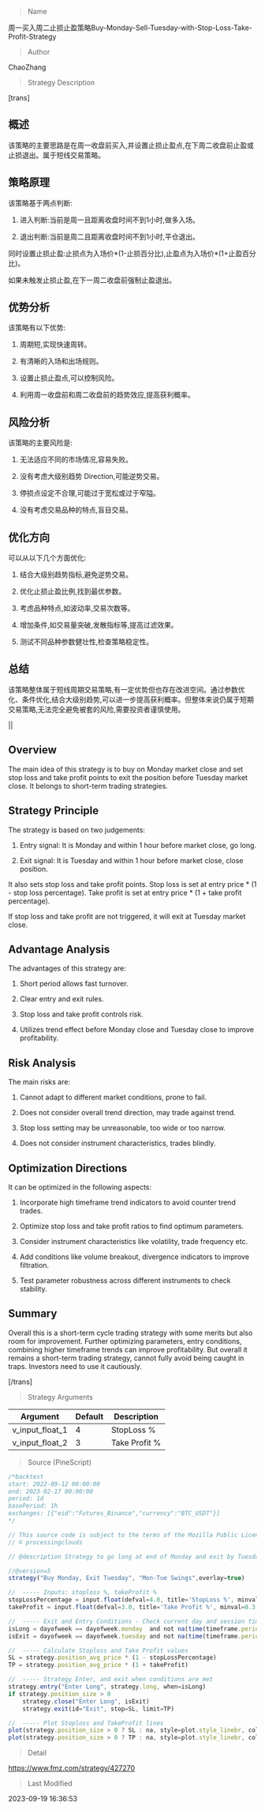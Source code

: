 
> Name

周一买入周二止损止盈策略Buy-Monday-Sell-Tuesday-with-Stop-Loss-Take-Profit-Strategy

> Author

ChaoZhang

> Strategy Description

[trans]

## 概述

该策略的主要思路是在周一收盘前买入,并设置止损止盈点,在下周二收盘前止盈或止损退出。属于短线交易策略。

## 策略原理 

该策略基于两点判断:

1. 进入判断:当前是周一且距离收盘时间不到1小时,做多入场。

2. 退出判断:当前是周二且距离收盘时间不到1小时,平仓退出。 

同时设置止损止盈:止损点为入场价*(1-止损百分比),止盈点为入场价*(1+止盈百分比)。

如果未触发止损止盈,在下一周二收盘前强制止盈退出。

## 优势分析

该策略有以下优势:

1. 周期短,实现快速周转。

2. 有清晰的入场和出场规则。

3. 设置止损止盈点,可以控制风险。

4. 利用周一收盘前和周二收盘前的趋势效应,提高获利概率。

## 风险分析

该策略的主要风险是:

1. 无法适应不同的市场情况,容易失败。

2. 没有考虑大级别趋势 Direction,可能逆势交易。

3. 停损点设定不合理,可能过于宽松或过于窄隘。

4. 没有考虑交易品种的特点,盲目交易。

## 优化方向

可以从以下几个方面优化:

1. 结合大级别趋势指标,避免逆势交易。

2. 优化止损止盈比例,找到最优参数。

3. 考虑品种特点,如波动率,交易次数等。

4. 增加条件,如交易量突破,发散指标等,提高过滤效果。

5. 测试不同品种参数健壮性,检查策略稳定性。

## 总结

该策略整体属于短线周期交易策略,有一定优势但也存在改进空间。通过参数优化、条件优化,结合大级别趋势,可以进一步提高获利概率。但整体来说仍属于短期交易策略,无法完全避免被套的风险,需要投资者谨慎使用。

|| 

## Overview

The main idea of this strategy is to buy on Monday market close and set stop loss and take profit points to exit the position before Tuesday market close. It belongs to short-term trading strategies.

## Strategy Principle

The strategy is based on two judgements:

1. Entry signal: It is Monday and within 1 hour before market close, go long.

2. Exit signal: It is Tuesday and within 1 hour before market close, close position.

It also sets stop loss and take profit points. Stop loss is set at entry price * (1 - stop loss percentage). Take profit is set at entry price * (1 + take profit percentage). 

If stop loss and take profit are not triggered, it will exit at Tuesday market close.

## Advantage Analysis

The advantages of this strategy are:

1. Short period allows fast turnover.

2. Clear entry and exit rules. 

3. Stop loss and take profit controls risk.

4. Utilizes trend effect before Monday close and Tuesday close to improve profitability.

## Risk Analysis

The main risks are:

1. Cannot adapt to different market conditions, prone to fail.

2. Does not consider overall trend direction, may trade against trend.

3. Stop loss setting may be unreasonable, too wide or too narrow. 

4. Does not consider instrument characteristics, trades blindly.

## Optimization Directions

It can be optimized in the following aspects:

1. Incorporate high timeframe trend indicators to avoid counter trend trades.

2. Optimize stop loss and take profit ratios to find optimum parameters.

3. Consider instrument characteristics like volatility, trade frequency etc.

4. Add conditions like volume breakout, divergence indicators to improve filtration. 

5. Test parameter robustness across different instruments to check stability.

## Summary

Overall this is a short-term cycle trading strategy with some merits but also room for improvement. Further optimizing parameters, entry conditions, combining higher timeframe trends can improve profitability. But overall it remains a short-term trading strategy, cannot fully avoid being caught in traps. Investors need to use it cautiously.

[/trans]

> Strategy Arguments



|Argument|Default|Description|
|----|----|----|
|v_input_float_1|4|StopLoss %|
|v_input_float_2|3|Take Profit %|


> Source (PineScript)

``` javascript
/*backtest
start: 2022-09-12 00:00:00
end: 2023-02-17 00:00:00
period: 1d
basePeriod: 1h
exchanges: [{"eid":"Futures_Binance","currency":"BTC_USDT"}]
*/

// This source code is subject to the terms of the Mozilla Public License 2.0 at https://mozilla.org/MPL/2.0/
// © processingclouds

// @description Strategy to go long at end of Monday and exit by Tuesday close, or at stop loss or take profit percentages  

//@version=5
strategy("Buy Monday, Exit Tuesday", "Mon-Tue Swings",overlay=true)

//  ----- Inputs: stoploss %, takeProfit %
stopLossPercentage = input.float(defval=4.0, title='StopLoss %', minval=0.1, step=0.2) / 100
takeProfit = input.float(defval=3.0, title='Take Profit %', minval=0.3, step=0.2) / 100

//  ----- Exit and Entry Conditions - Check current day and session time
isLong = dayofweek == dayofweek.monday  and not na(time(timeframe.period, "1400-1601"))
isExit = dayofweek == dayofweek.tuesday and not na(time(timeframe.period, "1400-1601"))

//  ----- Calculate Stoploss and Take Profit values
SL = strategy.position_avg_price * (1 - stopLossPercentage)
TP = strategy.position_avg_price * (1 + takeProfit)

//  ----- Strategy Enter, and exit when conditions are met
strategy.entry("Enter Long", strategy.long, when=isLong)
if strategy.position_size > 0 
    strategy.close("Enter Long", isExit)
    strategy.exit(id="Exit", stop=SL, limit=TP)

//  ----- Plot Stoploss and TakeProfit lines
plot(strategy.position_size > 0 ? SL : na, style=plot.style_linebr, color=color.red, linewidth=2, title="StopLoss")
plot(strategy.position_size > 0 ? TP : na, style=plot.style_linebr, color=color.green, linewidth=2, title="TakeProfit")

```

> Detail

https://www.fmz.com/strategy/427270

> Last Modified

2023-09-19 16:36:53
